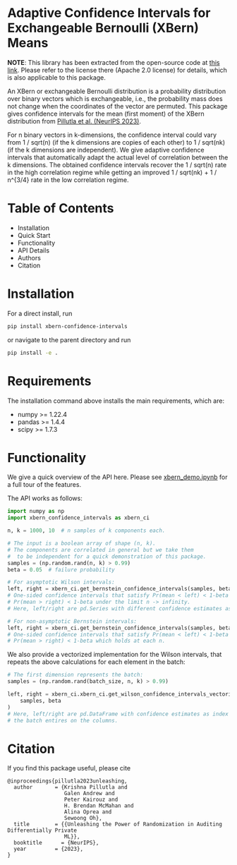 # Adaptive Confidence Intervals for Exchangeable Bernoulli (XBern) Means

**NOTE**: This library has been extracted from the open-source code at [this link](https://github.com/google-research/federated/tree/master/lidp_auditing). Please refer to the license there (Apache 2.0 license) for details, which is also applicable to this package.

An XBern or exchangeable Bernoulli distribution is a probability distribution
over binary vectors which is exchangeable, i.e., the probability mass does not
change when the coordinates of the vector are permuted.
This package gives confidence intervals for the mean (first moment) of the 
XBern distribution from 
[Pillutla et al. (NeurIPS 2023)](https://arxiv.org/pdf/2305.18447.pdf).

For n binary vectors in k-dimensions, the confidence interval could vary
from 1 / sqrt(n) (if the k dimensions are copies of each other)
to 1 / sqrt(nk) (if the k dimensions are independent). We give adaptive
confidence intervals that automatically adapt the actual level of correlation between the
k dimensions. The obtained confidence intervals recover the 1 / sqrt(n) rate in the high correlation regime while getting an improved 1 / sqrt(nk) + 1 / n^{3/4} rate in the low correlation regime.


# Table of Contents
- Installation
- Quick Start
- Functionality
- API Details
- Authors
- Citation


# Installation

For a direct install, run 
```bash
pip install xbern-confidence-intervals
```
or navigate to the parent directory and run
```bash
pip install -e .
```


# Requirements
The installation command above installs the main requirements, which are:
- numpy >= 1.22.4
- pandas >= 1.4.4
- scipy >= 1.7.3


#  Functionality

We give a quick overview of the API here. Please see [xbern_demo.ipynb](xbern_demo.ipynb) for a full tour of the features.

The API works as follows:

```python
import numpy as np
import xbern_confidence_intervals as xbern_ci

n, k = 1000, 10  # n samples of k components each.

# The input is a boolean array of shape (n, k).
# The components are correlated in general but we take them
#  to be independent for a quick demonstration of this package.
samples = (np.random.rand(n, k) > 0.99)
beta = 0.05  # failure probability

# For asymptotic Wilson intervals:
left, right = xbern_ci.get_bernstein_confidence_intervals(samples, beta)
# One-sided confidence intervals that satisfy Pr(mean < left) < 1-beta or
# Pr(mean > right) < 1-beta under the limit n -> infinity.
# Here, left/right are pd.Series with different confidence estimates as index.

# For non-asymptotic Bernstein intervals:
left, right = xbern_ci.get_bernstein_confidence_intervals(samples, beta)
# One-sided confidence intervals that satisfy Pr(mean < left) < 1-beta or
# Pr(mean > right) < 1-beta which holds at each n.
```

We also provide a vectorized implementation for the Wilson intervals,
that repeats the above calculations for each element in the batch:

```python
# The first dimension represents the batch:
samples = (np.random.rand(batch_size, n, k) > 0.99)

left, right = xbern_ci.xbern_ci.get_wilson_confidence_intervals_vectorized(
    samples, beta
)
# Here, left/right are pd.DataFrame with confidence estimates as index and
# the batch entires on the columns.
```

# Citation

If you find this package useful, please cite
```
@inproceedings{pillutla2023unleashing,
  author       = {Krishna Pillutla and
                  Galen Andrew and
                  Peter Kairouz and
                  H. Brendan McMahan and
                  Alina Oprea and
                  Sewoong Oh},
  title        = {{Unleashing the Power of Randomization in Auditing Differentially Private
                  ML}},
  booktitle      = {NeurIPS},
  year         = {2023},
}
```

